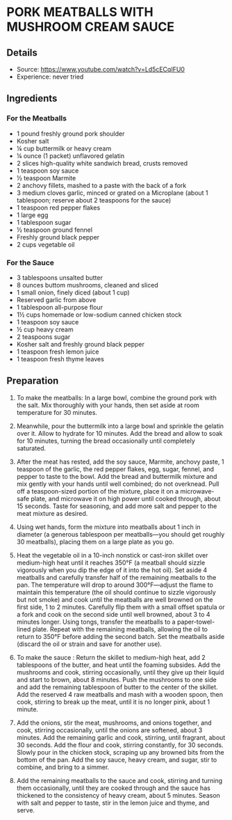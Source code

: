 

# PORK MEATBALLS WITH MUSHROOM CREAM SAUCE

## Details

* Source: https://www.youtube.com/watch?v=Ld5cECqIFU0
* Experience: never tried

## Ingredients

### For the Meatballs
* 1 pound freshly ground pork shoulder
* Kosher salt
* ¼ cup buttermilk or heavy cream
* ¼ ounce (1 packet) unflavored gelatin
* 2 slices high-quality white sandwich bread, crusts removed
* 1 teaspoon soy sauce
* ½ teaspoon Marmite
* 2 anchovy fillets, mashed to a paste with the back of a fork
* 3 medium cloves garlic, minced or grated on a Microplane (about 1 tablespoon; reserve about 2 teaspoons for the sauce)
* 1 teaspoon red pepper flakes
* 1 large egg
* 1 tablespoon sugar
* ½ teaspoon ground fennel
* Freshly ground black pepper
* 2 cups vegetable oil

### For the Sauce
* 3 tablespoons unsalted butter
* 8 ounces buttom mushrooms, cleaned and sliced
* 1 small onion, finely diced (about 1 cup)
* Reserved garlic from above
* 1 tablespoon all-purpose flour
* 1½ cups homemade or low-sodium canned chicken stock
* 1 teaspoon soy sauce
* ½ cup heavy cream
* 2 teaspoons sugar
* Kosher salt and freshly ground black pepper
* 1 teaspoon fresh lemon juice
* 1 teaspoon fresh thyme leaves

## Preparation

1. To make the meatballs: In a large bowl, combine the ground pork with the salt.
Mix thoroughly with your hands, then set aside at room temperature for 30 minutes.

2. Meanwhile, pour the buttermilk into a large bowl and sprinkle the gelatin over it. 
Allow to hydrate for 10 minutes. 
Add the bread and allow to soak for 10 minutes, turning the bread occasionally until completely saturated.

3. After the meat has rested, add the soy sauce, Marmite, anchovy paste, 1 teaspoon of the garlic, the red pepper flakes, egg, sugar, fennel, and pepper to taste to the bowl.
Add the bread and buttermilk mixture and mix gently with your hands until well combined; do not overknead.
Pull off a teaspoon-sized portion of the mixture, place it on a microwave-safe plate, and microwave it on high power until cooked through, about 15 seconds. 
Taste for seasoning, and add more salt and pepper to the meat mixture as desired.

4. Using wet hands, form the mixture into meatballs about 1 inch in diameter (a generous tablespoon per meatballs—you should get roughly 30 meatballs), placing them on a large plate as you go.

5. Heat the vegetable oil in a 10-inch nonstick or cast-iron skillet over medium-high heat until it reaches 350°F (a meatball should sizzle vigorously when you dip the edge of it into the hot oil). 
Set aside 4 meatballs and carefully transfer half of the remaining meatballs to the pan. 
The temperature will drop to around 300°F—adjust the flame to maintain this temperature (the oil should continue to sizzle vigorously but not smoke) and cook until the meatballs are well browned on the first side, 1 to 2 minutes. 
Carefully flip them with a small offset spatula or a fork and cook on the second side until well browned, about 3 to 4 minutes longer. Using tongs, transfer the meatballs to a paper-towel-lined plate. Repeat with the remaining meatballs, allowing the oil to return to 350°F before adding the second batch. 
Set the meatballs aside (discard the oil or strain and save for another use).

6. To make the sauce : Return the skillet to medium-high heat, add 2 tablespoons of the butter, and heat until the foaming subsides. 
Add the mushrooms and cook, stirring occasionally, until they give up their liquid and start to brown, about 8 minutes. 
Push the mushrooms to one side and add the remaining tablespoon of butter to the center of the skillet. 
Add the reserved 4 raw meatballs and mash with a wooden spoon, then cook, stirring to break up the meat, until it is no longer pink, about 1 minute.

7. Add the onions, stir the meat, mushrooms, and onions together, and cook, stirring occasionally, until the onions are softened, about 3 minutes. 
Add the remaining garlic and cook, stirring, until fragrant, about 30 seconds. 
Add the flour and cook, stirring constantly, for 30 seconds. 
Slowly pour in the chicken stock, scraping up any browned bits from the bottom of the pan. 
Add the soy sauce, heavy cream, and sugar, stir to combine, and bring to a simmer.

8. Add the remaining meatballs to the sauce and cook, stirring and turning them occasionally, until they are cooked through and the sauce has thickened to the consistency of heavy cream, about 5 minutes. 
Season with salt and pepper to taste, stir in the lemon juice and thyme, and serve.
